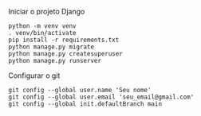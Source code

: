 Iniciar o projeto Django

```
python -m venv venv
. venv/bin/activate
pip install -r requirements.txt
python manage.py migrate
python manage.py createsuperuser
python manage.py runserver
```

Configurar o git

```
git config --global user.name 'Seu nome'
git config --global user.email 'seu_email@gmail.com'
git config --global init.defaultBranch main

```
